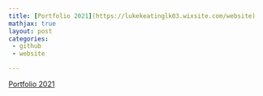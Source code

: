 ```yaml
---
title: [Portfolio 2021](https://lukekeatinglk03.wixsite.com/website)
mathjax: true
layout: post
categories:
 - github
 - website

---
```


[Portfolio 2021](https://lukekeatinglk03.wixsite.com/website)
